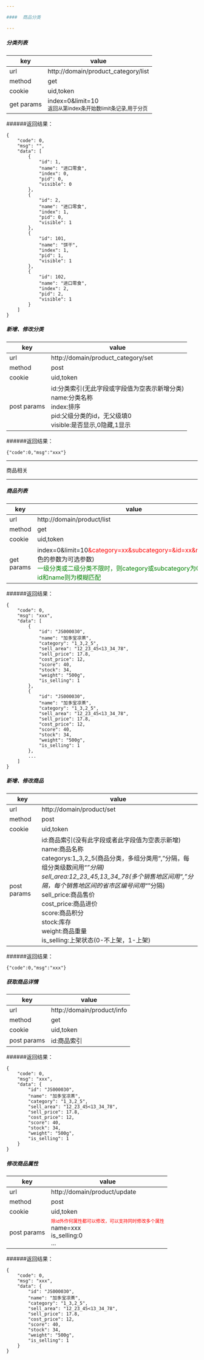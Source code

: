 ```yaml
---

####  商品分类

---
```

##### 分类列表

| key | value |
| --- | ----- |
| url | http://domain/product_category/list |
| method | get |
| cookie | uid,token |
| get params | index=0&limit=10<br/><small>返回从第index条开始数limit条记录,用于分页</small>|

######返回结果：
```
{
    "code": 0,
    "msg": "",
    "data": [
        {
            "id": 1,
            "name": "进口零食",
            "index": 0,
            "pid": 0,
            "visible": 0
        },
        {
            "id": 2,
            "name": "进口零食",
            "index": 1,
            "pid": 0,
            "visible": 1
        },
        {
            "id": 101,
            "name": "饼干",
            "index": 1,
            "pid": 1,
            "visible": 1
        },
        {
            "id": 102,
            "name": "进口零食",
            "index": 2,
            "pid": 2,
            "visible": 1
        }
    ]
}
```

##### 新增、修改分类
| key | value |
| --- | ----- |
| url | http://domain/product_category/set |
| method | post |
| cookie | uid,token |
| post params | id:分类索引(无此字段或字段值为空表示新增分类)<br/>name:分类名称<br/>index:排序<br/>pid:父级分类的id，无父级填0<br/>visible:是否显示,0隐藏,1显示|

######返回结果：
```
{"code":0,"msg":"xxx"}
```

---

商品相关

---
##### 商品列表
| key | value |
| --- | ----- |
| url | http://domain/product/list |
| method | get |
| cookie | uid,token |
| get params |index=0&limit=10<span style="color:red">&category=xx&subcategory=&id=xx&name=xx</span>(红色的参数为可选参数)<br/><span style="color:green">一级分类或二级分类不限时，则category或subcategory为0<br/>id和name则为模糊匹配</span>|

######返回结果：
```
{
    "code": 0,
    "msg": "xxx",
    "data": [
        {
            "id": "JS000030",
            "name": "加多宝凉茶",
            "category": "1_3,2_5",
            "sell_area": "12_23_45<13_34_78",
            "sell_price": 17.8,
            "cost_price": 12,
            "score": 40,
            "stock": 34,
            "weight": "500g",
            "is_selling": 1
        },
        {
            "id": "JS000030",
            "name": "加多宝凉茶",
            "category": "1_3,2_5",
            "sell_area": "12_23_45<13_34_78",
            "sell_price": 17.8,
            "cost_price": 12,
            "score": 40,
            "stock": 34,
            "weight": "500g",
            "is_selling": 1
        },
        ...
    ]
}
```

##### 新增、修改商品
| key | value |
| --- | ----- |
| url | http://domain/product/set |
| method | post |
| cookie | uid,token |
| post params | id:商品索引(没有此字段或者此字段值为空表示新增)<br/>name:商品名称<br/>categorys:1_3,2_5(商品分类，多组分类用“,”分隔，每组分类级数间用“_”分隔)<br/>sell_area:12_23_45,13_34_78(多个销售地区间用“,”分隔，每个销售地区间的省市区编号间用“_”分隔)<br/>sell_price:商品售价<br/>cost_price:商品进价<br/>score:商品积分<br/>stock:库存<br/>weight:商品重量<br/>is_selling:上架状态(0-不上架，1-上架)|keywords:关键词，多个关键词用空格分隔<br/>pic:上传图片<br/>des:商品描述|

######返回结果：
```
{"code":0,"msg":"xxx"}
```

##### 获取商品详情
| key | value |
| --- | ----- |
| url | http://domain/product/info |
| method | get |
| cookie | uid,token |
| post params | id:商品索引|

######返回结果：
```
{
    "code": 0,
    "msg": "xxx",
    "data": {
        "id": "JS000030",
        "name": "加多宝凉茶",
        "category": "1_3,2_5",
        "sell_area": "12_23_45<13_34_78",
        "sell_price": 17.8,
        "cost_price": 12,
        "score": 40,
        "stock": 34,
        "weight": "500g",
        "is_selling": 1
    }
}
```

##### 修改商品属性
| key | value |
| --- | ----- |
| url | http://domain/product/update |
| method | post |
| cookie | uid,token |
| post params | <div style="color:red;font-size:12px;">除id外作何属性都可以修改，可以支持同时修改多个属性</div>name=xxx<br/>is_selling:0<br/>...|

######返回结果：
```
{
    "code": 0,
    "msg": "xxx",
    "data": {
        "id": "JS000030",
        "name": "加多宝凉茶",
        "category": "1_3,2_5",
        "sell_area": "12_23_45<13_34_78",
        "sell_price": 17.8,
        "cost_price": 12,
        "score": 40,
        "stock": 34,
        "weight": "500g",
        "is_selling": 1
    }
}
```
